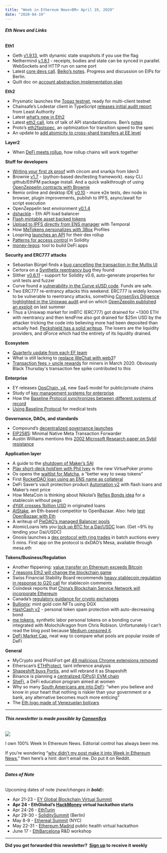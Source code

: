```yaml
---
title: "Week in Ethereum News<BR> April 19, 2020"
date: "2020-04-19"
---
```


###### **Eth News and Links**

**Eth1**

- Geth [v1.9.13](https://www.reddit.com/r/ethereum/comments/g2ami2/geth_v1913_drossix_blue_snapshot_format_large_txs/), with dynamic state snapshots if you use the flag
- Nethermind [v.1.8.1](https://github.com/NethermindEth/nethermind/releases/tag/1.8.1) - receipts, bodies and state can be synced in parallel. WebSockets and HTTP run on same port
- Latest [core devs call](https://youtu.be/KlzwFLOj6Bw?t=367). [Beiko’s notes](https://twitter.com/TimBeiko/status/1251143420497719298). Progress and discussion on EIPs for Berlin.
- Quilt doc on [account abstraction implementation plan](https://hackmd.io/y7uhNbeuSziYn1bbSXt4ww?view)

**Eth2**

- Prysmatic launches the [Topaz testnet](https://medium.com/prysmatic-labs/introducing-topaz-testnet-8e8a4e00a700), ready for multi-client testnet
- Chainsafe’s Lodestar client in TypeScript [releases initial audit report](https://medium.com/chainsafe-systems/lodestar-initial-audit-passes-with-flying-colours-397d0ecaee3b) from Least Authority
- Latest [what’s new in Eth2](https://notes.ethereum.org/@ChihChengLiang/Sk8Zs--CQ/https%3A%2F%2Fhackmd.io%2F%40benjaminion%2Fwnie2_200417?type=book)
- Latest [eth2 call](https://www.youtube.com/watch?v=aEJ9Pw7yFYM&feature=youtu.be&t=57), lots of talk of API standardizations. Ben’s [notes](https://hackmd.io/@benjaminion/HJ-2vo2DU)
- Proto’s [eth2fastspec](https://github.com/protolambda/eth2fastspec), an optimization for transition speed to the spec
- An update to [add atomicity to cross-shard transfers at EE level](https://ethresear.ch/t/atomic-asynchronous-cross-shard-user-level-eth-transfers-over-netted-ee-transfers/7277)

**Layer2**

- When [DeFi meets rollup](https://bankless.substack.com/p/when-defi-meets-rollup), how rollup chains will work together

**Stuff for developers**

- [Writing your first zk proof](https://blog.iden3.io/first-zk-proof.html) with circom and snarkjs from Iden3
- Brownie [v1.7](https://github.com/iamdefinitelyahuman/brownie/releases/tag/v1.7.0) - (python-based dev/testing framework). easy CLI github/EthPM package install. And a quick walkthrough of using [OpenZeppelin contracts with Brownie](https://medium.com/@iamdefinitelyahuman/using-openzeppelin-contracts-with-python-and-brownie-ff7053d63bbe)
- Remix online and desktop IDE [v0.10](https://medium.com/remix-ide/remix-ide-0-10-0-release-88c25d1d997) - more e2e tests, dev node in browser, plugin improvements, publish to IPFS, async/await for script execution 
- OpenZeppelin test environment [v0.1.4](https://forum.openzeppelin.com/t/openzeppelin-test-environment-0-1-4-ganache-fork/2668)
- [dshackle](https://github.com/emeraldpay/dshackle) - Eth API load balancer
- [Flash mintable asset backed tokens](https://forum.openzeppelin.com/t/flash-mintable-asset-backed-tokens-a-new-defi-primitive/2671)
- [Upload to IPFS directly from ENS manager](https://medium.com/the-ethereum-name-service/upload-to-ipfs-directly-from-the-ens-manager-with-new-tool-ac055db5d2fe) with Temporal
- How [MeTokens personalizes with 3Box](https://medium.com/3box/how-stakeonme-uses-3box-to-personalize-metokens-b46a2d049d35) Profiles
- Loopring [launches an API](https://medium.com/loopring-protocol/loopring-exchange-launches-api-ea7dba7f8718) for their dex rollup
- [Patterns for access control](https://medium.com/coinmonks/proposing-future-ethereum-access-control-72e56e14e68e) in Solidity
- [money-legos](https://money-legos.studydefi.com/#/quickstart): tool to build DeFi apps

**Security and ERC777 attacks**

- Sebastian Bürgel finds a [bug cancelling the transaction in the Multis UI](https://medium.com/hoprnet/easterhack-the-unbreakable-gnosis-multisig-with-multis-4eda296500d2)
- Certora on a [Synthetix reentrancy bug](https://www.certora.com/blog/reentrancy.html) they found
- Slither [v0.6.11](https://github.com/crytic/slither/releases/tag/0.6.11) - support for Solidity v0.6, auto-generate properties for unit tests and fuzzer
- Curve found a [vulnerability in the Curve sUSD code](https://twitter.com/CurveFinance/status/1251987199320395781). Funds are safe.
- Two ERC777 re-entrancy attacks this weekend. ERC777 is widely known to be vulnerable to reentrancy attacks, something [ConsenSys Diligence highlighted in the Uniswap audit](https://github.com/ConsenSys/Uniswap-audit-report-2018-12#31-liquidity-pool-can-be-stolen-in-some-tokens-eg-erc-777-29) and on which [OpenZepplin published an exploit](https://blog.openzeppelin.com/exploiting-uniswap-from-reentrancy-to-actual-profit/) on last summer
- Thus a Uniswap market for imBTC (ERC777) got drained for ~1300 ETH with reentrancy and then lendFme also got drained for $25m USD by the attacker tricking the code into believing more had been deposited than actually had. [Peckshield has a solid writeup](https://medium.com/@peckshield/uniswap-lendf-me-hacks-root-cause-and-loss-analysis-50f3263dcc09). The losers are the liquidity providers, and dForce which had the entirety of its liquidity drained.

**Ecosystem**

- [Quarterly update from each EF team](https://blog.ethereum.org/2020/04/14/ef-supported-teams-research-and-development-update-2020-pt-1/)
- What is still lacking to [replace WeChat with web3](https://vac.dev/wechat-replacement-need)?
- [Transaction fees > uncle rewards](https://twitter.com/ankitchiplunkar/status/1250107352323362817) for miners in March 2020. Obviously Black Thursday's transaction fee spike contributed to this

**Enterprise**

- EY releases [OpsChain, v4](https://www.reddit.com/r/ethfinance/comments/g1ap0r/ey_opschain_product_update_notice_opschain/), new SaaS model for public/private chains
- Study of [key management systems for enterprise](https://medium.com/@corgi.desu/a-study-on-blockchain-key-management-systems-part-1-a668eedee058)
- How the [Baseline Protocol synchronizes between different systems of record](https://medium.com/baselineprotocol/say-hello-to-the-baseline-protocol-6f1d6dc9dec7)
- [Using Baseline Protocol](https://medium.com/baselineprotocol/baselining-a-medical-test-covid-19-e24cdf79ac81) for medical tests

**Governance, DAOs, and standards**

- Compound’s [decentralized governance launches](https://medium.com/compound-finance/compound-governance-decentralized-b18659f811e0)
- [EIP2585](https://github.com/ethereum/EIPs/blob/0d7835c4258ad2887f781de1f4f8bd88b5423e21/EIPS/eip-2585.md): Minimal Native Meta Transaction Forwarder
- Austin Williams mentions this [2002 Microsoft Research paper on Sybil resistance](https://twitter.com/onewayfunction/status/1250890427739193350)

**Application layer**

- A guide to the [shutdown of Maker’s SAI](https://blog.makerdao.com/a-guide-to-single-collateral-dai-sai-shutdown/)
- [Play short-deck hold’em with Phil Ivey](https://medium.com/@VirtuePoker/win-a-place-at-iveys-table-3aca09ceaea1) is the new VirtuePoker promo
- Ox opens the [waitlist for Matcha](https://matcha.xyz?id=17V6GD), a “better way to swap tokens”
- First [RocketDAO loan using an ENS name as collateral](https://medium.com/the-ethereum-name-service/the-worlds-first-ens-backed-loan-with-rocket-lp-dao-f24dc4b4019)
- DeFi Saver’s vault protection product [Automation v2](https://medium.com/defi-saver/introducing-automation-v2-now-with-flash-loans-and-next-price-support-433040e6d63b) with flash loans and Maker’s next price
- How MetaCoin is thinking about Nikolai’s [Reflex Bonds idea](https://medium.com/@stefan__ionescu/stability-without-pegs-8c6a1cbc7fbd) for a stablecoin without pegs
- [dYdX crosses 1billion USD](https://twitter.com/dydxprotocol/status/1251349757261262848) in originated loans
- [AtStake](https://atstake.net/), an Eth-based competitor to OpenBazaar. Also: help [test OpenBazaar with Eth](https://twitter.com/brianchoffman/status/1249882656436871170)
- A writeup of [PieDAO’s managed Balancer pools](https://medium.com/piedao/introducing-pie-smart-pools-85a77a2dc22e)
- AtomicLoans lets you [lock up BTC for a Dai/USDC](https://atomic.loans/blog/announcing-public-mainnet-borrowing-launch/) loan. (Get ~9% by lending your Dai/USDC)
- Gnosis launches a [dex protocol with ring trades](https://blog.gnosis.pm/announcing-the-gnosis-protocol-89b3d7794da7) in batch auctions every 5 mins. First app on the protocol is dxDAO’s Mesa, available through mesa.eth

**Tokens/Business/Regulation**

- Another flippening: [value transfer on Ethereum exceeds Bitcoin](https://twitter.com/RyanWatkins_/status/1250427795483684867)
- [7 reasons Eth2 will change the blockchain game](https://medium.com/@adamscochran/7-reasons-eth2-0-will-create-the-next-economic-shift-f689d2f1ec24)
- Swiss Financial Stability Board recommends [heavy stablecoin regulation in response to G20 call](https://www.fsb.org/2020/04/fsb-consults-on-regulatory-supervisory-and-oversight-recommendations-for-global-stablecoin-arrangements/) for stablecoin comments
- Coindesk reports that [China’s Blockchain Service Network will incorporate Ethereum](https://www.coindesk.com/inside-chinas-plan-to-power-global-blockchain-adoption)
- Canada’s [regulatory guidance for crypto exchanges](https://medium.com/coinmonks/canadas-regulatory-guidance-for-cryptocurrency-exchanges-a-good-thing-for-users-and-29ffb9df8841)
- [Bullionix](https://bullionix.io/): mint gold coin NFTs using DGX
- [HashCash v2](https://twitter.com/vaibhavchellani/status/1251261949842649088) - personal token spam protection with auto-decreasing bond
- [me tokens](https://twitter.com/meTokens/status/1249733587479363588), synthetic labor personal tokens on a bonding curve integrated with Moloch/Aragon from Chris Robison. Unfortunately I can’t read the blog post because [Medium censored it](https://twitter.com/evan_van_ness/status/1252012688420614144).
- [DeFi Market Cap](https://defimarketcap.io/), neat way to compare what pools are popular inside of DeFi

**General**

- MyCrypto and PhishFort get [49 malicious Chrome extensions removed](https://medium.com/mycrypto/discovering-fake-browser-extensions-that-target-users-of-ledger-trezor-mew-metamask-and-more-e281a2b80ff9)
- Etherscan’s [ETHProtect](https://info.etherscan.com/ethprotect/), taint inference analysis
- [Shapeshift buys Portis](https://medium.com/shapeshift-stories/making-self-custody-easy-shapeshift-acquires-portis-a9b3bbe63e6b), and will rebrand it as Shapeshift
- Binance is planning a [centralized (DPoS) EVM chain](https://www.binance.com/en/blog/421499824684900520/Binance-Chain-Community-Releases-Whitepaper-for-Enabling-Smart-Contracts)
- [SheFi](https://medium.com/@shefi_org/hello-world-meet-shefi-1f81f01100d8), a DeFi education program aimed at women
- Why so many [South Americans are into DeFi](https://unchainedpodcast.com/the-rise-of-makerdao-a-personal-journey/): “when you believe and know in your heart that nothing is riskier than your government or a bank, any alternative becomes much more enticing”
- The [Eth logo made of Venezuelan bolivars](https://twitter.com/Tompkins_Jon/status/1250901989736644609)

* * *

###### **This newsletter is made possible by [ConsenSys](https://consensys.net/)**

[![](https://cdn.substack.com/image/fetch/w_1456,c_limit,f_auto,q_auto:good/https%3A%2F%2Fbucketeer-e05bbc84-baa3-437e-9518-adb32be77984.s3.amazonaws.com%2Fpublic%2Fimages%2F08f1b2fd-57e2-4d4b-bd42-730c769114be_240x240.jpeg)](https://cdn.substack.com/image/fetch/c_limit,f_auto,q_auto:good/https%3A%2F%2Fbucketeer-e05bbc84-baa3-437e-9518-adb32be77984.s3.amazonaws.com%2Fpublic%2Fimages%2F08f1b2fd-57e2-4d4b-bd42-730c769114be_240x240.jpeg)

I own 100% Week In Ethereum News. Editorial control has always been me.

If you’re wondering “[why didn’t my post make it into Week in Ethereum News](https://www.evanvanness.com/post/179914035841/why-didnt-my-post-make-the-newsletter),” then here’s a hint: don’t email me. Do put it on Reddit.

* * *

###### **Dates of Note**

Upcoming dates of note _(_new/changes in **bold**_)_**:**

- Apr 21-23 - [EY Global Blockchain Virtual Summit](https://pub.ey.com/public/2019/1911/1911-3312324/global-blockchain-summit/home.html)
- **Apr 24 - EthGlobal’s [HackMoney](https://hackathon.money/) virtual hackathon starts**
- Apr 24-26 - [EthTurin](https://ethturin.com/)
- Apr 29-30 - [SoliditySummit](https://solidity-summit.ethereum.org/) (Berlin)
- May 8-9 - [Ethereal Summit](https://www.etherealsummit.com/) (NYC)
- May 22-31 - [Ethereum Madrid](https://ethereummadrid.com/hackathon-2020-update/) public health virtual hackathon
- June 17 - [EthBarcelona](https://ethbarcelona.github.io/) R&D workshop

* * *

**Did you get forwarded this newsletter?  [Sign up](https://weekinethereum.substack.com/subscribe#about) to receive it weekly**
